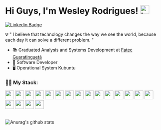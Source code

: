 

# Hi Guys, I'm Wesley Rodrigues! <img src="https://user-images.githubusercontent.com/1303154/88677602-1635ba80-d120-11ea-84d8-d263ba5fc3c0.gif" width="28px" alt="hi">
[![Linkedin Badge](https://img.shields.io/badge/-Wesley%20Rodrigues-273849?style=flat-square&logo=Linkedin&logoColor=41b883&link=https://www.linkedin.com/in/wesleywcr/)](https://www.linkedin.com/in/wesleywcr/) 



**💡** " I believe that technology changes the way we see the world, because each day it can solve a different problem. "

*  📚 Graduated Analysis and Systems Development at [Fatec Guaratinguetá](http://www.fatecguaratingueta.edu.br/)
*  🚀 Software Developer
*  🖥️ Operational System  Kubuntu



### 👨‍💻 My Stack:


<div>

<a title="typescript" href="https://typescriptlang.org">
<img height="28" width="28" src="https://cdn.simpleicons.org/typescript/41b883" /></a>

<a title="javascript" href="https://developer.mozilla.org/docs/Web/JavaScript">
<img height="28" width="28" src="https://cdn.simpleicons.org/javascript/41b883" /></a>

<a target="_blank" rel="nodejs" title="nodejs" href="https://nodejs.org">
<img height="28" width="28" src="https://cdn.simpleicons.org/nodedotjs/41b883" /></a>

<a title="css" href="https://developer.mozilla.org/docs/Web/CSS">
<img height="28" width="28" src="https://cdn.simpleicons.org/css3/41b883" /></a>

<a title="html" href="https://developer.mozilla.org/docs/Web/HTML">
<img height="28" width="28" src="https://cdn.simpleicons.org/html5/41b883" /></a>

<a title="react" href="https://react.dev">
<img height="28" width="28" src="https://cdn.simpleicons.org/react/41b883" /></a>

<a title="nextjs" href="https://nextjs.org">
<img height="28" width="28" src="https://cdn.simpleicons.org/nextdotjs/41b883" /></a>

<a title="vite" href="https://vitejs.dev/">
<img height="28" width="28" src="https://cdn.simpleicons.org/vite/41b883" /></a>


<a title="expo" href="https://expo.dev/">
<img height="28" width="28" src="https://cdn.simpleicons.org/expo/41b883" /></a>

<a title="eslint" href="https://eslint.org">
<img height="28" width="28" src="https://cdn.simpleicons.org/eslint/41b883" /></a>

<a title="jest" href="https://jestjs.io">
<img height="28" width="28" src="https://cdn.simpleicons.org/jest/41b883" /></a>

<a title="testing library" href="https://testing-library.com/">
<img height="28" width="28" src="https://cdn.simpleicons.org/testinglibrary/41b883" /></a>

<a title="styled-components" href="https://styled-components.com">
<img height="28" width="28" src="https://cdn.simpleicons.org/styledcomponents/41b883" /></a>

<a title="tailwindcss" href="https://tailwindcss.com/">
<img height="28" width="28" src="https://cdn.simpleicons.org/tailwindcss/41b883" /></a>

<a title="git" href="https://git-scm.com">
<img height="28" width="28" src="https://cdn.simpleicons.org/git/41b883" /></a>

<a title="linux" href="https://distrochooser.de/">
<img height="28" width="28" src="https://cdn.simpleicons.org/linux/41b883" /></a>

<a title="golang" href="https://go.dev">
<img height="28" width="28" src="https://cdn.simpleicons.org/go/41b883" /></a>

<a title="docker" href="https://docker.com">
<img height="28" width="28" src="https://cdn.simpleicons.org/docker/41b883" /></a>

<a title="postgresql" href="https://postgresql.org">
<img height="28" width="28" src="https://cdn.simpleicons.org/postgresql/41b883" /></a>

</div>





</br>

![Anurag's github stats](https://github-readme-stats.vercel.app/api?username=wesleywcr&hide=contribs&count_private=true&show_icons=true&theme=vue-dark)


